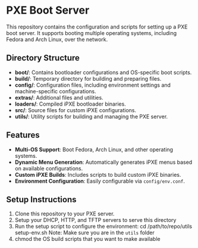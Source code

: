# PXE Boot Server

This repository contains the configuration and scripts for setting up a PXE boot server. It supports booting multiple operating systems, including Fedora and Arch Linux, over the network.

## Directory Structure

- **boot/**: Contains bootloader configurations and OS-specific boot scripts.
- **build/**: Temporary directory for building and preparing files.
- **config/**: Configuration files, including environment settings and machine-specific configurations.
- **extras/**: Additional files and utilities.
- **loaders/**: Compiled iPXE bootloader binaries.
- **src/**: Source files for custom iPXE configurations.
- **utils/**: Utility scripts for building and managing the PXE server.

## Features

- **Multi-OS Support**: Boot Fedora, Arch Linux, and other operating systems.
- **Dynamic Menu Generation**: Automatically generates iPXE menus based on available configurations.
- **Custom iPXE Builds**: Includes scripts to build custom iPXE binaries.
- **Environment Configuration**: Easily configurable via `config/env.conf`.

## Setup Instructions

1. Clone this repository to your PXE server.
2. Setup your DHCP, HTTP, and TFTP servers to serve this directory
3. Run the setup script to configure the environment:
   cd /path/to/repo/utils
   setup-env.sh
   Note: Make sure you are in the `utils` folder
4. chmod the OS build scripts that you want to make available
